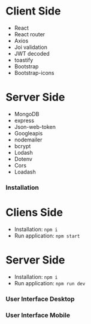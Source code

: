 # Client Side

- React
- React router
- Axios
- Joi validation
- JWT decoded
- toastify
- Bootstrap
- Bootstrap-icons

# Server Side

- MongoDB
- express
- Json-web-token
- Googleapis
- nodemailer
- bcrypt
- Lodash
- Dotenv
- Cors
- Loadash

### Installation

# Cliens Side

- Installation: `npm i`
- Run application: `npm start`

# Server Side

- Installation: `npm i`
- Run application: `npm run dev`

### User Interface Desktop




### User Interface Mobile
